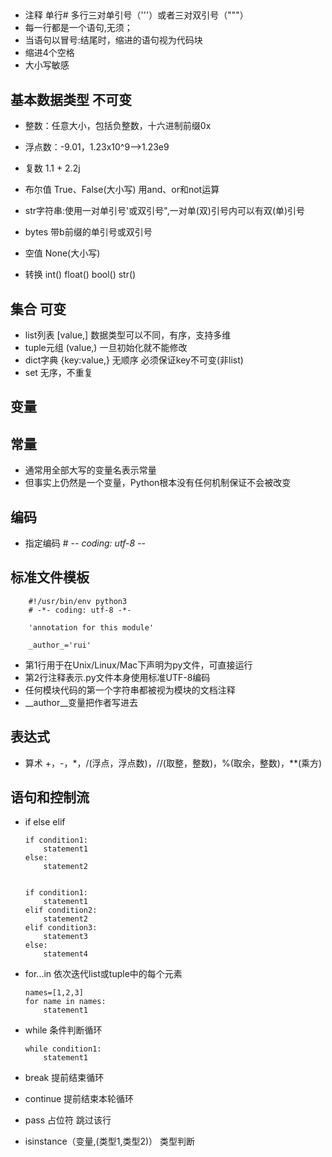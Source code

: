 ##	
+	注释 单行# 多行三对单引号（'''）或者三对双引号（"""）
+	每一行都是一个语句,无须；
+	当语句以冒号:结尾时，缩进的语句视为代码块
+	缩进4个空格
+	大小写敏感

##	基本数据类型  不可变
+	整数：任意大小，包括负整数，十六进制前缀0x
+	浮点数：-9.01，1.23x10^9-->1.23e9
+	复数 1.1 + 2.2j
+	布尔值 True、False(大小写) 用and、or和not运算
+	str字符串:使用一对单引号'或双引号",一对单(双)引号内可以有双(单)引号
+	bytes 带b前缀的单引号或双引号
+	空值 None(大小写)

+	转换 int() float() bool() str() 


##	集合	可变
+	list列表 [value,] 数据类型可以不同，有序，支持多维
+	tuple元组 (value,) 一旦初始化就不能修改
+	dict字典 {key:value,} 无顺序  必须保证key不可变(非list)
+	set 无序，不重复 


##	变量

##	常量
+	通常用全部大写的变量名表示常量
+	但事实上仍然是一个变量，Python根本没有任何机制保证不会被改变


##	编码
+	指定编码 # -*- coding: utf-8 -*-

##	标准文件模板

		#!/usr/bin/env python3
		# -*- coding: utf-8 -*-
		
		'annotation for this module'
		
		_author_='rui'

+	第1行用于在Unix/Linux/Mac下声明为py文件，可直接运行
+	第2行注释表示.py文件本身使用标准UTF-8编码
+	任何模块代码的第一个字符串都被视为模块的文档注释
+	__author__变量把作者写进去

##	表达式
+	算术 +，-，*，/(浮点，浮点数)，//(取整，整数)，%(取余，整数)，**(乘方)

##	语句和控制流
+	if else elif

		if condition1:
			statement1
		else:
			statement2

		
		if condition1:
			statement1
		elif condition2:
			statement2
		elif condition3:
			statement3
		else:
			statement4	
+	for...in  依次迭代list或tuple中的每个元素

		names=[1,2,3]
		for name in names:
			statement1

+	while 条件判断循环

		while condition1:
			statement1


+	break 提前结束循环 
+	continue 提前结束本轮循环

+	pass 占位符 跳过该行


+	isinstance（变量,(类型1,类型2)）	类型判断









